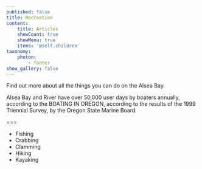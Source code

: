 ```yaml
---
published: false
title: Recreation
content:
    title: Articles
    showCount: true
    showMenu: true
    items: '@self.children'
taxonomy:
    photon:
        - footer
show_gallery: false
---
```


Find out more about all the things you can do on the Alsea Bay.

Alsea Bay and River have over 50,000 user days by boaters annually, according to the BOATING IN OREGON, according to the results of the 1999 Triennial Survey, by the Oregon State Marine Board.

<!-- free service -->

===

- Fishing
- Crabbing
- Clamming
- Hiking
- Kayaking
